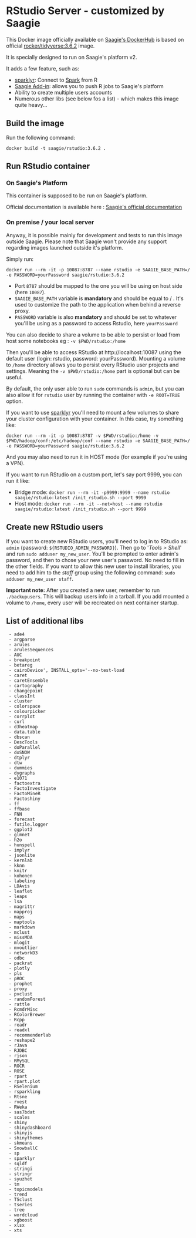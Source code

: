 # RStudio Server - customized by Saagie

This Docker image officially available on [Saagie's DockerHub](https://hub.docker.com/r/saagie/rstudio) is based on official [rocker/tidyverse:3.6.2](https://hub.docker.com/r/rocker/tidyverse/) image.

It is specially designed to run on Saagie's platform v2.

It adds a few feature, such as:
* [sparklyr](https://spark.rstudio.com/index.html): Connect to [Spark](http://spark.apache.org/) from R
* [Saagie Add-in](https://github.com/saagie/rstudio-saagie-addin): allows you to push R jobs to Saagie's platform
* Ability to create multiple users accounts
* Numerous other libs (see below fos a list) - which makes this image quite heavy...

## Build the image

Run the following command:
```
docker build -t saagie/rstudio:3.6.2 .
```
     
## Run RStudio container

### On Saagie's Platform 

This container is supposed to be run on Saagie's platform.

Official documentation is available here : [Saagie's official documentation](https://docs.saagie.io/product/latest/sdk/index.html)

### On premise / your local server

Anyway, it is possible mainly for development and tests to run this image outside Saagie.
Please note that Saagie won't provide any support regarding images launched outside it's platform.

Simply run: 
```
docker run --rm -it -p 10087:8787 --name rstudio -e SAAGIE_BASE_PATH=/ -e PASSWORD=yourPassword saagie/rstudio:3.6.2
```

 - Port `8787` should be mapped to the one you will be using on host side (here `10087`).
 - `SAAGIE_BASE_PATH` variable is **mandatory** and should be equal to / . It's used to customize the path to the application when behind a reverse proxy.
 - `PASSWORD` variable is also **mandatory** and should be set to whatever you'll be using as a password to access Rstudio, here `yourPassword`

You can also decide to share a volume to be able to persist or load from host some notebooks eg :
  `-v $PWD/rstudio:/home`

Then you'll be able to access RStudio at http://localhost:10087 using the default user (login: rstudio, password: yourPassword).
Mounting a volume to `/home` directory allows you to persist every RStudio user projects and settings. Meaning the `-v $PWD/rstudio:/home` part is optional but can be useful.

By default, the only user able to run `sudo` commands is `admin`, but you can also allow it for `rstudio` user by running the container with `-e ROOT=TRUE` option.

If you want to use [sparklyr](https://spark.rstudio.com/index.html) you'll need to mount a few volumes to share your cluster configuration with your container.
In this case, try something like:
```
docker run --rm -it -p 10087:8787 -v $PWD/rstudio:/home -v $PWD/hadoop/conf:/etc/hadoop/conf --name rstudio -e SAAGIE_BASE_PATH=/ -e PASSWORD=yourPassword saagie/rstudio:3.6.2
```
And you may also need to run it in HOST mode (for example if you're using a VPN).

If you want to run RStudio on a custom port, let's say port 9999, you can run it like:
* Bridge mode: `docker run --rm -it -p9999:9999 --name rstudio saagie/rstudio:latest /init_rstudio.sh --port 9999`
* Host mode: `docker run --rm -it --net=host --name rstudio saagie/rstudio:latest /init_rstudio.sh --port 9999`

## Create new RStudio users

If you want to create new RStudio users, you'll need to log in to RStudio as: `admin` (password: `${RSTUDIO_ADMIN_PASSWORD}`).
Then go to '*Tools > Shell*' and run `sudo adduser my_new_user`.
You'll be prompted to enter admin's password, and then to chose your new user's password. No need to fill in the other fields.
If you want to allow this new user to install libraries, you need to add him to the *staff* group using the following command: `sudo adduser my_new_user staff`.

**Important note:** After you created a new user, remember to run `./backupusers`. This will backup users info in a tarball. If you add mounted a volume to `/home`, every user will be recreated on next container startup.

## List of additional libs 

     - ade4
     - argparse
     - arules
     - arulesSequences
     - AUC
     - breakpoint
     - betareg
     - cairoDevice', INSTALL_opts='--no-test-load
     - caret
     - caretEnsemble
     - cartography
     - changepoint
     - classInt
     - cluster
     - colorspace
     - colourpicker
     - corrplot
     - curl
     - d3heatmap
     - data.table
     - dbscan
     - DescTools
     - doParallel
     - doSNOW
     - dtplyr
     - dtw
     - dummies
     - dygraphs
     - e1071
     - factoextra
     - FactoInvestigate
     - FactoMineR
     - Factoshiny
     - ff
     - ffbase
     - FNN
     - forecast
     - futile.logger
     - ggplot2
     - glmnet
     - h2o
     - hunspell
     - implyr
     - jsonlite
     - kernlab
     - kknn
     - knitr
     - kohonen
     - labeling
     - LDAvis
     - leaflet
     - leaps
     - lsa
     - magrittr
     - mapproj
     - maps
     - maptools
     - markdown
     - mclust
     - missMDA
     - mlogit
     - mvoutlier
     - networkD3
     - odbc
     - packrat
     - plotly
     - pls
     - pROC
     - prophet
     - proxy
     - pvclust
     - randomForest
     - rattle
     - RcmdrMisc
     - RColorBrewer
     - Rcpp
     - readr
     - readxl
     - recommenderlab
     - reshape2
     - rJava
     - RJDBC
     - rjson
     - RMySQL
     - ROCR
     - ROSE
     - rpart
     - rpart.plot
     - RSelenium
     - rsparkling
     - Rtsne
     - rvest
     - RWeka
     - sas7bdat
     - scales
     - shiny
     - shinydashboard
     - shinyjs
     - shinythemes
     - skmeans
     - SnowballC
     - sp
     - sparklyr
     - sqldf
     - stringi
     - stringr
     - syuzhet
     - tm
     - topicmodels
     - trend
     - TSclust
     - tseries
     - tree
     - wordcloud
     - xgboost
     - xlsx
     - xts